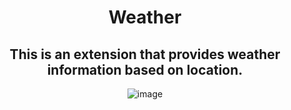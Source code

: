 <div align="center">
  
# Weather
  
## This is an extension that provides weather information based on location.
  
![image](https://user-images.githubusercontent.com/91167955/153280530-ef444228-edd5-4ffb-be30-b339d34f1959.png)

 </div>
